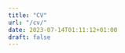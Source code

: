 ```yaml
---
title: "CV"
url: "/cv/"
date: 2023-07-14T01:11:12+01:00
draft: false
---
```


</body>

</html>

<div id="adobe-dc-view" style="height: 360px; width: 500px;"></div>

<script src="https://acrobatservices.adobe.com/view-sdk/viewer.js"></script>

<script type="text/javascript">

  document.addEventListener("adobe_dc_view_sdk.ready", function(){

    var adobeDCView = new AdobeDC.View({clientId: "d5c0ca8bef754aecb5f40f45d47c0e90", divId: "adobe-dc-view"});

    adobeDCView.previewFile({

      content:{location: {url: "https://acrobatservices.adobe.com/view-sdk-demo/PDFs/Bodea Brochure.pdf"}},

      metaData:{fileName: "CV Will Hotten.pdf"}

    }, { embedMode: "LIGHT_BOX", showFullScreen: true });

  });

</script>